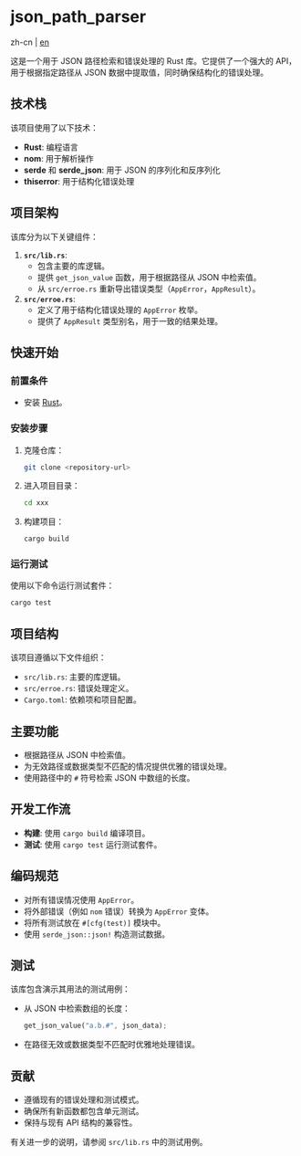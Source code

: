 # json_path_parser

zh-cn | [en](README.md)

这是一个用于 JSON 路径检索和错误处理的 Rust 库。它提供了一个强大的 API，用于根据指定路径从 JSON 数据中提取值，同时确保结构化的错误处理。

## 技术栈

该项目使用了以下技术：

- **Rust**: 编程语言
- **nom**: 用于解析操作
- **serde** 和 **serde_json**: 用于 JSON 的序列化和反序列化
- **thiserror**: 用于结构化错误处理

## 项目架构

该库分为以下关键组件：

1. **`src/lib.rs`**:
   - 包含主要的库逻辑。
   - 提供 `get_json_value` 函数，用于根据路径从 JSON 中检索值。
   - 从 `src/erroe.rs` 重新导出错误类型（`AppError`，`AppResult`）。
2. **`src/erroe.rs`**:
   - 定义了用于结构化错误处理的 `AppError` 枚举。
   - 提供了 `AppResult` 类型别名，用于一致的结果处理。

## 快速开始

### 前置条件

- 安装 [Rust](https://www.rust-lang.org/tools/install)。

### 安装步骤

1. 克隆仓库：

   ```bash
   git clone <repository-url>
   ```

2. 进入项目目录：

   ```bash
   cd xxx
   ```

3. 构建项目：

   ```bash
   cargo build
   ```

### 运行测试

使用以下命令运行测试套件：

```bash
cargo test
```

## 项目结构

该项目遵循以下文件组织：

- `src/lib.rs`: 主要的库逻辑。
- `src/erroe.rs`: 错误处理定义。
- `Cargo.toml`: 依赖项和项目配置。

## 主要功能

- 根据路径从 JSON 中检索值。
- 为无效路径或数据类型不匹配的情况提供优雅的错误处理。
- 使用路径中的 `#` 符号检索 JSON 中数组的长度。

## 开发工作流

- **构建**: 使用 `cargo build` 编译项目。
- **测试**: 使用 `cargo test` 运行测试套件。

## 编码规范

- 对所有错误情况使用 `AppError`。
- 将外部错误（例如 `nom` 错误）转换为 `AppError` 变体。
- 将所有测试放在 `#[cfg(test)]` 模块中。
- 使用 `serde_json::json!` 构造测试数据。

## 测试

该库包含演示其用法的测试用例：

- 从 JSON 中检索数组的长度：

  ```rust
  get_json_value("a.b.#", json_data);
  ```

- 在路径无效或数据类型不匹配时优雅地处理错误。

## 贡献

- 遵循现有的错误处理和测试模式。
- 确保所有新函数都包含单元测试。
- 保持与现有 API 结构的兼容性。

有关进一步的说明，请参阅 `src/lib.rs` 中的测试用例。
